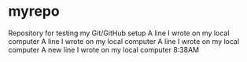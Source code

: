 # myrepo
Repository for testing my Git/GitHub setup
A line I wrote on my local computer
A line I wrote on my local computer
A line I wrote on my local computer
A new line I wrote on my local computer 8:38AM
